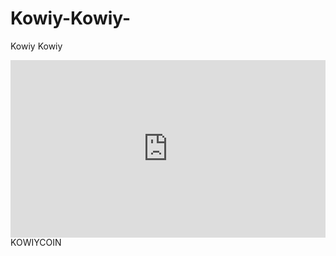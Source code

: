 # Kowiy-Kowiy-
Kowiy Kowiy   
<div style="position:relative;height:0;padding-bottom:56.25%"><iframe src="https://www.youtube.com/embed/C3_eovvdy0o?ecver=2" style="position:absolute;width:100%;height:100%;left:0" width="640" height="360" frameborder="0" gesture="media" allow="encrypted-media" allowfullscreen></iframe></div>
KOWIYCOIN
